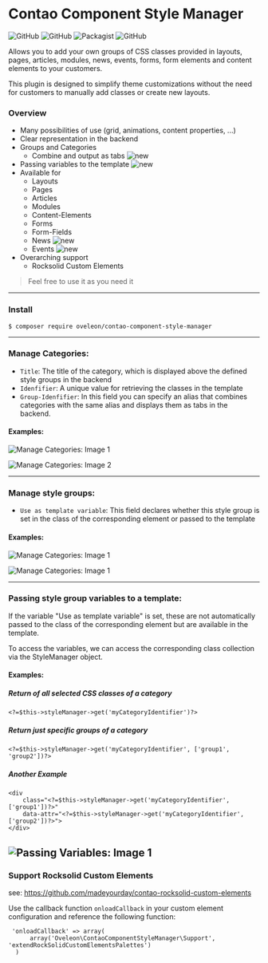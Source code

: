 # Contao Component Style Manager
![GitHub](https://img.shields.io/badge/stable-master-%23D6AF23?style=flat-square)
![GitHub](https://img.shields.io/badge/unstable-develop-F38041?style=flat-square)
![Packagist](https://img.shields.io/packagist/dt/oveleon/contao-component-style-manager?color=%230A7BBC&style=flat-square)
![GitHub](https://img.shields.io/github/license/oveleon/contao-component-style-manager?style=flat-square)

Allows you to add your own groups of CSS classes provided in layouts, pages, articles, modules, news, events, forms, form elements and content elements to your customers.

This plugin is designed to simplify theme customizations without the need for customers to manually add classes or create new layouts.

### Overview
- Many possibilities of use (grid, animations, content properties, ...)
- Clear representation in the backend
- Groups and Categories
    - Combine and output as tabs ![new](https://img.shields.io/badge/-new-brightgreen?style=flat-square)
- Passing variables to the template ![new](https://img.shields.io/badge/-new-brightgreen?style=flat-square)
- Available for
    - Layouts
    - Pages
    - Articles
    - Modules
    - Content-Elements
    - Forms
    - Form-Fields
    - News ![new](https://img.shields.io/badge/-new-brightgreen?style=flat-square)
    - Events ![new](https://img.shields.io/badge/-new-brightgreen?style=flat-square)
- Overarching support
    - Rocksolid Custom Elements 


> Feel free to use it as you need it

---

### Install
```
$ composer require oveleon/contao-component-style-manager
```

---

### Manage Categories:
- `Title`: The title of the category, which is displayed above the defined style groups in the backend
- `Idenfifier`: A unique value for retrieving the classes in the template
- `Group-Idenfifier`: In this field you can specify an alias that combines categories with the same alias and displays them as tabs in the backend.

#### Examples:
![Manage Categories: Image 1](https://www.oveleon.de/share/github-assets/contao-component-style-manager/2.0/categorie-edit.png)

![Manage Categories: Image 2](https://www.oveleon.de/share/github-assets/contao-component-style-manager/2.0/categories.png)

---

### Manage style groups:
- `Use as template variable`: This field declares whether this style group is set in the class of the corresponding element or passed to the template

#### Examples:
![Manage Categories: Image 1](https://www.oveleon.de/share/github-assets/contao-component-style-manager/2.0/style-groups-edit.png)

![Manage Categories: Image 1](https://www.oveleon.de/share/github-assets/contao-component-style-manager/2.0/style-groups-list.png)

---

### Passing style group variables to a template:
If the variable "Use as template variable" is set, these are not automatically passed to the class of the corresponding element but are available in the template.

To access the variables, we can access the corresponding class collection via the StyleManager object.

#### Examples:
##### Return of all selected CSS classes of a category
```
<?=$this->styleManager->get('myCategoryIdentifier')?>
```
##### Return just specific groups of a category
```
<?=$this->styleManager->get('myCategoryIdentifier', ['group1', 'group2'])?>
```
##### Another Example
```
<div 
    class="<?=$this->styleManager->get('myCategoryIdentifier', ['group1'])?>" 
    data-attr="<?=$this->styleManager->get('myCategoryIdentifier', ['group2'])?>">
</div>
```

![Passing Variables: Image 1](https://www.oveleon.de/share/github-assets/contao-component-style-manager/2.0/template-var-list.png)
---

### Support Rocksolid Custom Elements
see: https://github.com/madeyourday/contao-rocksolid-custom-elements

Use the callback function `onloadCallback` in your custom element configuration and reference the following function:
```
 'onloadCallback' => array(
      array('Oveleon\ContaoComponentStyleManager\Support', 'extendRockSolidCustomElementsPalettes')
  )
```
